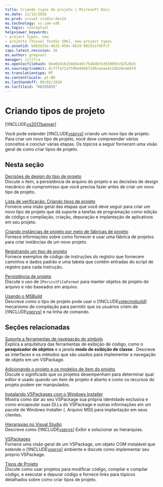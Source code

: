 ```yaml
---
title: Criando tipos de projeto | Microsoft Docs
ms.date: 11/15/2016
ms.prod: visual-studio-dev14
ms.technology: vs-ide-sdk
ms.topic: conceptual
helpviewer_keywords:
- project types, new
- projects [Visual Studio SDK], new project types
ms.assetid: bdb2d22e-d622-450c-bb2d-98152a745fcf
caps.latest.revision: 26
ms.author: gregvanl
manager: jillfra
ms.openlocfilehash: bbe65d1615603e4dc7546dbfe3530093c62528e5
ms.sourcegitcommit: 6cfffa72af599a9d667249caaaa411bb28ea69fd
ms.translationtype: MT
ms.contentlocale: pt-BR
ms.lasthandoff: 09/02/2020
ms.locfileid: "68155035"
---
```

# <a name="creating-project-types"></a>Criando tipos de projeto
[!INCLUDE[vs2017banner](../../includes/vs2017banner.md)]

Você pode estender [!INCLUDE[vsprvs](../../includes/vsprvs-md.md)] criando um novo tipo de projeto. Para criar um novo tipo de projeto, você deve compreender vários conceitos e concluir várias etapas. Os tópicos a seguir fornecem uma visão geral de como criar tipos de projeto.  
  
## <a name="in-this-section"></a>Nesta seção  
 [Decisões de design do tipo de projeto](../../extensibility/internals/project-type-design-decisions.md)  
 Discute o item, a persistência de arquivo do projeto e as decisões de design mecânico de compromisso que você precisa fazer antes de criar um novo tipo de projeto.  
  
 [Lista de verificação: Criando tipos de projeto](../../extensibility/internals/checklist-creating-new-project-types.md)  
 Fornece uma visão geral das etapas que você deve seguir para criar um novo tipo de projeto que dá suporte a tarefas de programação como edição de código e compilação, criação, depuração e implantação de aplicativos em seu projeto.  
  
 [Criando instâncias de projeto por meio de fábricas de projeto](../../extensibility/internals/creating-project-instances-by-using-project-factories.md)  
 Fornece informações sobre como fornecer e usar uma fábrica de projetos para criar instâncias de um novo projeto.  
  
 [Registrando um tipo de projeto](../../extensibility/internals/registering-a-project-type.md)  
 Fornece exemplos de código de instruções do registro que fornecem caminhos e dados padrão e uma tabela que contém entradas do script de registro para cada instrução.  
  
 [Persistência de projeto](../../extensibility/internals/project-persistence.md)  
 Discute o uso de `IPersistFileFormat` para manter objetos de projeto de arquivo e não baseados em arquivo.  
  
 [Usando o MSBuild](../../extensibility/internals/using-msbuild.md)  
 Descreve como o tipo de projeto pode usar o [!INCLUDE[vstecmsbuild](../../includes/vstecmsbuild-md.md)] mecanismo de compilação para permitir que os usuários criem de [!INCLUDE[vsprvs](../../includes/vsprvs-md.md)] e na linha de comando.  
  
## <a name="related-sections"></a>Seções relacionadas  
 [Suporte a ferramentas de navegação de símbolo](../../extensibility/internals/supporting-symbol-browsing-tools.md)  
 Explica a arquitetura das ferramentas de exibição de código, como o **pesquisador de objetos** e a janela **modo de exibição de classe** . Descreve as interfaces e os métodos que são usados para implementar a navegação de objeto em um VSPackage.  
  
 [Adicionando o projeto e os modelos de item do projeto](../../extensibility/internals/adding-project-and-project-item-templates.md)  
 Discute o significado que os projetos desempenham para determinar qual editor é usado quando um item de projeto é aberto e como os recursos do projeto podem ser manipulados.  
  
 [Instalando VSPackages com o Windows Installer](../../extensibility/internals/installing-vspackages-with-windows-installer.md)  
 Mostra como dar ao seu VSPackage sua própria identidade exclusiva e como encapsular suas DLLs do VSPackage e outras informações em um pacote de Windows Installer (. Arquivo MSI) para implantação em seus clientes.  
  
 [Hierarquias no Visual Studio](../../extensibility/internals/hierarchies-in-visual-studio.md)  
 Descreve como [!INCLUDE[vsprvs](../../includes/vsprvs-md.md)] Exibir e solucionar as hierarquias.  
  
 [VSPackages](../../extensibility/internals/vspackages.md)  
 Fornece uma visão geral de um VSPackage, um objeto COM instalável que estende o [!INCLUDE[vsprvs](../../includes/vsprvs-md.md)] ambiente e discute como implementar seu próprio VSPackage.  
  
 [Tipos de Projeto](../../extensibility/internals/project-types.md)  
 Discute como usar projetos para modificar código, compilar e compilar código, e executar e depurar código e fornece links para tópicos detalhados sobre como criar tipos de projeto.
